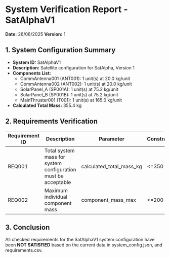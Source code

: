 # System Verification Report - SatAlphaV1

**Date:** 26/06/2025
**Version:** 1

## 1. System Configuration Summary

- **System ID:** SatAlphaV1
- **Description:** Satellite configuration for SatAlpha, Version 1
- **Components List:**
    - CommAntenna001 (ANT001): 1 unit(s) at 20.0 kg/unit
    - CommAntenna002 (ANT002): 1 unit(s) at 20.0 kg/unit
    - SolarPanel_A (SP001A): 1 unit(s) at 75.2 kg/unit
    - SolarPanel_B (SP001B): 1 unit(s) at 75.2 kg/unit
    - MainThruster001 (T001): 1 unit(s) at 165.0 kg/unit
- **Calculated Total Mass:** 355.4 kg

## 2. Requirements Verification

| Requirement ID | Description | Parameter | Constraint | Actual | Value | Unit | Status |
|------------------------|-------------------|-----------------|----------------|-----------|----------|---------|-----------|
| REQ001 | Total system mass for system configuration must be acceptable | calculated_total_mass_kg | <=350 | 355.4 | kg | NOT SATISFIED | 
| REQ002 | Maximum individual component mass | component_mass_max | <=200 | 165.0 | kg | SATISFIED | 

## 3. Conclusion

All checked requirements for the SatAlphaV1 system configuration have been **NOT SATISFIED** based on the current data in system_config.json, and requirements.csv.